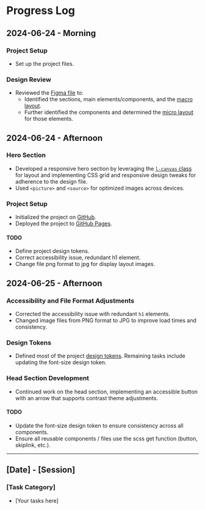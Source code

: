 # Progress Log

## 2024-06-24 - Morning

### Project Setup

- Set up the project files.

### Design Review

- Reviewed the [Figma file](https://www.figma.com/design/hL7QWg3uxJ9CIUI6F5ku4l/art-gallery-website?node-id=40-329&t=53zjCtXtwaIKGBXr-0) to:
  - Identified the sections, main elements/components, and the [macro layout](../design/01-composition.jpg).
  - Further identified the components and determined the [micro layout](../design/02-components.jpg) for those elements.

## 2024-06-24 - Afternoon

### Hero Section

- Developed a responsive hero section by leveraging the [`l-canvas` class](https://github.com/nicholasgillespie/art-gallery/blob/main/src/styles/40-layouts/_canvas.scss) for layout and implementing CSS grid and responsive design tweaks for adherence to the design file.
- Used `<picture>` and `<source>` for optimized images across devices.

### Project Setup

- Initialized the project on [GitHub](https://github.com/nicholasgillespie/art-gallery).
- Deployed the project to [GitHub Pages](https://nicholasgillespie.github.io/art-gallery/).

#### TODO

- Define project design tokens.
- Correct accessibility issue, redundant h1 element.
- Change file png format to jpg for display layout images.

## 2024-06-25 - Afternoon

### Accessibility and File Format Adjustments

- Corrected the accessibility issue with redundant `h1` elements.
- Changed image files from PNG format to JPG to improve load times and consistency.

### Design Tokens

- Defined most of the project [design tokens](https://github.com/nicholasgillespie/body-mass/tree/main/src/styles/00-settings). Remaining tasks include updating the font-size design token.

### Head Section Development

- Continued work on the head section, implementing an accessible button with an arrow that supports contrast theme adjustments.

#### TODO

- Update the font-size design token to ensure consistency across all components.
- Ensure all reusable components / files use the scss get function (button, skiplink, etc.).

---

## [Date] - [Session]

### [Task Category]

- [Your tasks here]
